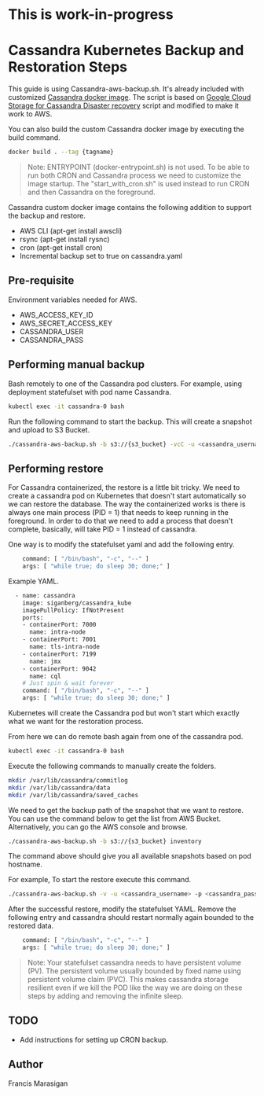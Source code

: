 # This is work-in-progress

# Cassandra Kubernetes Backup and Restoration Steps

This guide is using Cassandra-aws-backup.sh. It's already included with customized [Cassandra docker image][cassandra_kube]. The script is based on [Google Cloud Storage for Cassandra Disaster recovery][gcs_recovery] script and modified to make it work to AWS.

You can also build the custom Cassandra docker image by executing the build command. 

```bash
docker build . --tag {tagname}
```

> Note: ENTRYPOINT (docker-entrypoint.sh) is not used. To be able to run both CRON and Cassandra process we need to customize the image startup. The "start_with_cron.sh" is used instead to run CRON and then Cassandra on the foreground. 


Cassandra custom docker image contains the following addition to support the backup and restore. 
- AWS CLI (apt-get install awscli)
- rsync (apt-get install rysnc)
- cron (apt-get install cron)
- Incremental backup set to true on cassandra.yaml

## Pre-requisite 

Environment variables needed for AWS. 
- AWS_ACCESS_KEY_ID
- AWS_SECRET_ACCESS_KEY
- CASSANDRA_USER
- CASSANDRA_PASS

## Performing manual backup

Bash remotely to one of the Cassandra pod clusters. For example, using deployment statefulset with pod name Cassandra. 

```bash
kubectl exec -it cassandra-0 bash
```

Run the following command to start the backup. This will create a snapshot and upload to S3 Bucket. 

```bash
./cassandra-aws-backup.sh -b s3://{s3_bucket} -vcC -u <cassandra_username> -p <cassandra_password>
```


 
 ## Performing restore
 
For Cassandra containerized, the restore is a little bit tricky. We need to create a cassandra pod on Kubernetes that doesn't start automatically so we can restore the database. The way the containerized works is there is always one main process (PID = 1) that needs to keep running in the foreground. In order to do that we need to add a process that doesn't complete, basically, will take PID = 1 instead of cassandra. 

One way is to modify the statefulset yaml and add the following entry.

```bash
    command: [ "/bin/bash", "-c", "--" ]
    args: [ "while true; do sleep 30; done;" ]
```

Example YAML. 

```bash
  - name: cassandra
    image: siganberg/cassandra_kube
    imagePullPolicy: IfNotPresent
    ports:
    - containerPort: 7000
      name: intra-node 
    - containerPort: 7001
      name: tls-intra-node
    - containerPort: 7199
      name: jmx
    - containerPort: 9042
      name: cql        
    # Just spin & wait forever
    command: [ "/bin/bash", "-c", "--" ]
    args: [ "while true; do sleep 30; done;" ]
```

Kubernetes will create the Cassandra pod but won't start which exactly what we want for the restoration process.

From here we can do remote bash again from one of the cassandra pod. 

```bash
kubectl exec -it cassandra-0 bash
```

Execute the following commands to manually create the folders.

```bash
mkdir /var/lib/cassandra/commitlog
mkdir /var/lib/cassandra/data
mkdir /var/lib/cassandra/saved_caches
```

We need to get the backup path of the snapshot that we want to restore. You can use the command below to get the list from AWS Bucket. Alternatively, you can go the AWS console and browse. 

```bash
./cassandra-aws-backup.sh -b s3://{s3_bucket} inventory
```

The command above should give you all available snapshots based on pod hostname. 
 

For example, To start the restore execute this command.  
 
```bash
./cassandra-aws-backup.sh -v -u <cassandra_username> -p <cassandra_password> -b s3://{fullpath_of_compressed_tar}.tar restore
```

After the successful restore, modify the statefulset YAML. Remove the following entry and cassandra should restart normally again bounded to the restored data. 

```bash
    command: [ "/bin/bash", "-c", "--" ]
    args: [ "while true; do sleep 30; done;" ]
```

> Note: Your statefulset cassandra needs to have persistent volume (PV). The persistent volume usually bounded by fixed name using persistent volume claim (PVC). This makes cassandra storage resilient even if we kill the POD like the way we are doing on these steps by adding and removing the infinite sleep.  

## TODO

- Add instructions for setting up CRON backup.



## Author
Francis Marasigan


 [gcs_recovery]: https://cloud.google.com/solutions/google-cloud-storage-for-cassandra-disaster-recovery
 [cassandra_kube]: https://hub.docker.com/r/siganberg/cassandra_kube/